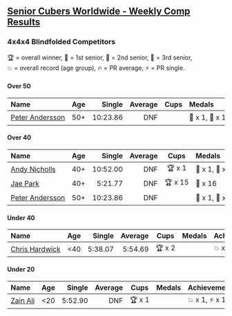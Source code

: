 <style>table {white-space: nowrap;}</style>

## [Senior Cubers Worldwide - Weekly Comp Results](/scw-comp/results/)
### 4x4x4 Blindfolded Competitors

<span style="white-space: nowrap;">🏆 = overall winner</span>, <span style="white-space: nowrap;">🥇 = 1st senior</span>, <span style="white-space: nowrap;">🥈 = 2nd senior</span>, <span style="white-space: nowrap;">🥉 = 3rd senior</span>, <span style="white-space: nowrap;">💥 = overall record (age group)</span>, <span style="white-space: nowrap;">🔥 = PR average</span>, <span style="white-space: nowrap;">⚡ = PR single</span>.

#### Over 50

| Name | Age | Single | Average | Cups | Medals | Achievements |
| :-- | :--: | --: | --: | :--: | :-- | :-- |
| [Peter Andersson](../../persons/peter_andersson/444bf.md) | 50+ | 10:23.86 | DNF |  | 🥇 x 1, 🥈 x 1 | 💥 x 2, ⚡ x 2 |

#### Over 40

| Name | Age | Single | Average | Cups | Medals | Achievements |
| :-- | :--: | --: | --: | :--: | :-- | :-- |
| [Andy Nicholls](../../persons/andy_nicholls/444bf.md) | 40+ | 10:52.00 | DNF | 🏆 x 1 | 🥇 x 1, 🥈 x 5 | ⚡ x 1 |
| [Jae Park](../../persons/jae_park/444bf.md) | 40+ | 5:21.77 | DNF | 🏆 x 15 | 🥇 x 16 | 💥 x 5, ⚡ x 5 |
| [Peter Andersson](../../persons/peter_andersson/444bf.md) | 50+ | 10:23.86 | DNF |  | 🥇 x 1, 🥈 x 1 | 💥 x 2, ⚡ x 2 |

#### Under 40

| Name | Age | Single | Average | Cups | Medals | Achievements |
| :-- | :--: | --: | --: | :--: | :-- | :-- |
| [Chris Hardwick](../../persons/chris_hardwick/444bf.md) | <40 | 5:38.07 | 5:54.69 | 🏆 x 2 |  | 💥 x 3, 🔥 x 3, ⚡ x 5 |

#### Under 20

| Name | Age | Single | Average | Cups | Medals | Achievements |
| :-- | :--: | --: | --: | :--: | :-- | :-- |
| [Zain Ali](../../persons/zain_ali/444bf.md) | <20 | 5:52.90 | DNF | 🏆 x 1 |  | 💥 x 1, ⚡ x 1 |


<!-- Global site tag (gtag.js) - Google Analytics -->
<script async src="https://www.googletagmanager.com/gtag/js?id=UA-86348435-3"></script>
<script>window.dataLayer = window.dataLayer || []; function gtag() {dataLayer.push(arguments);} gtag('js', new Date()); gtag('config', 'UA-86348435-3');</script>
